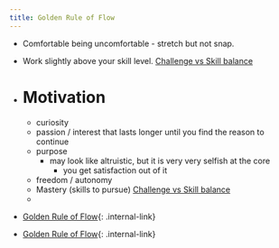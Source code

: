 ```yaml
---
title: Golden Rule of Flow
---
```


- Comfortable being uncomfortable - stretch but not snap. 
- Work slightly above your skill level. [Challenge vs Skill balance]()
- # Motivation
    - curiosity 
    - passion / interest that lasts longer until you find the reason to continue
    - purpose 
        - may look like altruistic, but it is very very selfish at the core
            - you get satisfaction out of it
    - freedom / autonomy 
    - Mastery (skills to pursue) [Challenge vs Skill balance]()
    - 

- [Golden Rule of Flow](/golden-rule-of-flow-b74be3){: .internal-link}


- [Golden Rule of Flow](/golden-rule-of-flow-b74be3){: .internal-link}


